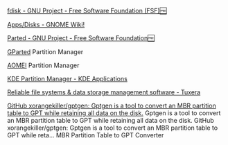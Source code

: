 
[fdisk - GNU Project - Free Software Foundation (FSF)🆓](https://www.gnu.org/software/fdisk)

[Apps/Disks - GNOME Wiki!](https://wiki.gnome.org/Apps/Disks)

[Parted - GNU Project - Free Software Foundation🆓](https://www.gnu.org/software/parted)

[GParted](https://gparted.org/)
Partition Manager

[AOMEI](https://www.diskpart.com/)
Partition Manager

[KDE Partition Manager - KDE Applications](https://apps.kde.org/partitionmanager)

[Reliable file systems & data storage management software - Tuxera](https://www.tuxera.com)

[GitHub xorangekiller/gptgen: Gptgen is a tool to convert an MBR partition table to GPT while retaining all data on the disk.](https://github.com/xorangekiller/gptgen)
Gptgen is a tool to convert an MBR partition table to GPT while retaining all data on the disk. GitHub xorangekiller/gptgen: Gptgen is a tool to convert an MBR partition table to GPT while reta…
MBR Partition Table to GPT Converter
